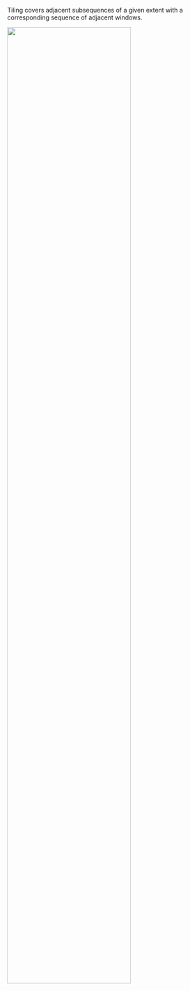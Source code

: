 Tiling covers adjacent subsequences of a given extent
with a corresponding sequence of adjacent windows.

<img src="https://github.com/JeffreySarnoff/WindowedFunctions.jl/assets/1682118/ace2ba08-0b04-4e61-93e8-8a663a908e73" width=75% height=75%>

